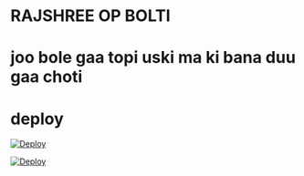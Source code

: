 # RAJSHREE OP BOLTI 

# joo bole gaa topi uski ma ki bana duu gaa choti


# deploy

[![Deploy](https://www.herokucdn.com/deploy/button.svg)](https://heroku.com/deploy?template=https://github.com/Sanskari787898/RAJSHREEBOT)



[![Deploy](https://www.herokucdn.com/deploy/button.svg)](https://heroku.com/deploy)
